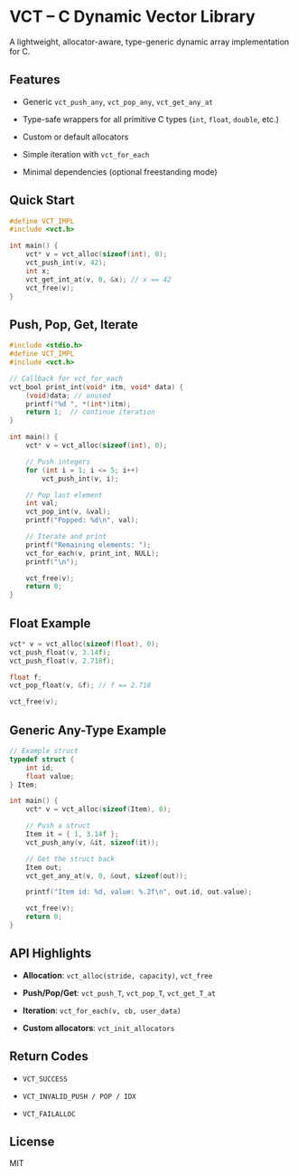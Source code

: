 
# VCT – C Dynamic Vector Library

A lightweight, allocator-aware, type-generic dynamic array implementation for C.

## Features

-   Generic `vct_push_any`, `vct_pop_any`, `vct_get_any_at`
    
-   Type-safe wrappers for all primitive C types (`int`, `float`, `double`, etc.)
    
-   Custom or default allocators
    
-   Simple iteration with `vct_for_each`
    
-   Minimal dependencies (optional freestanding mode)
    

## Quick Start


```c
#define VCT_IMPL
#include <vct.h>

int main() {
    vct* v = vct_alloc(sizeof(int), 0);
    vct_push_int(v, 42);
    int x;
    vct_get_int_at(v, 0, &x); // x == 42
    vct_free(v);
}
```
## Push, Pop, Get, Iterate
```c
#include <stdio.h>
#define VCT_IMPL
#include <vct.h>

// Callback for vct_for_each
vct_bool print_int(void* itm, void* data) {
    (void)data; // unused
    printf("%d ", *(int*)itm);
    return 1;  // continue iteration
}

int main() {
    vct* v = vct_alloc(sizeof(int), 0);

    // Push integers
    for (int i = 1; i <= 5; i++)
        vct_push_int(v, i);

    // Pop last element
    int val;
    vct_pop_int(v, &val);
    printf("Popped: %d\n", val);

    // Iterate and print
    printf("Remaining elements: ");
    vct_for_each(v, print_int, NULL);
    printf("\n");

    vct_free(v);
    return 0;
}
```
## Float Example
```c
vct* v = vct_alloc(sizeof(float), 0);
vct_push_float(v, 3.14f);
vct_push_float(v, 2.718f);

float f;
vct_pop_float(v, &f); // f == 2.718

vct_free(v);
```
## Generic Any-Type Example
```c
// Example struct
typedef struct {
    int id;
    float value;
} Item;

int main() {
    vct* v = vct_alloc(sizeof(Item), 0);

    // Push a struct
    Item it = { 1, 3.14f };
    vct_push_any(v, &it, sizeof(it));

    // Get the struct back
    Item out;
    vct_get_any_at(v, 0, &out, sizeof(out));

    printf("Item id: %d, value: %.2f\n", out.id, out.value);

    vct_free(v);
    return 0;
}
```
## API Highlights

-   **Allocation**: `vct_alloc(stride, capacity)`, `vct_free`
    
-   **Push/Pop/Get**: `vct_push_T`, `vct_pop_T`, `vct_get_T_at`
    
-   **Iteration**: `vct_for_each(v, cb, user_data)`
    
-   **Custom allocators**: `vct_init_allocators`
## Return Codes

-   `VCT_SUCCESS`
    
-   `VCT_INVALID_PUSH / POP / IDX`
    
-   `VCT_FAILALLOC`
    

## License

MIT
